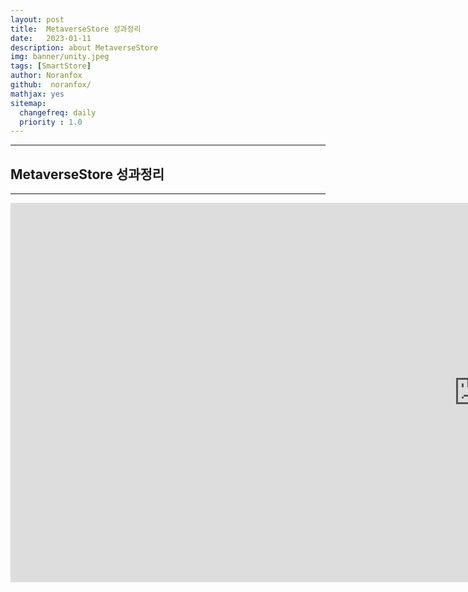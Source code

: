 ```yaml
---
layout: post
title:  MetaverseStore 성과정리
date:   2023-01-11
description: about MetaverseStore
img: banner/unity.jpeg
tags: [SmartStore]
author: Noranfox
github:  noranfox/
mathjax: yes
sitemap:
  changefreq: daily
  priority : 1.0
---
```


---
## MetaverseStore 성과정리
---

<iframe width="1497" height="607" src="https://www.youtube.com/embed/wd_4NDNlspM" title="Metaverse Smart Store" frameborder="0" allow="accelerometer; autoplay; clipboard-write; encrypted-media; gyroscope; picture-in-picture; web-share" allowfullscreen></iframe>